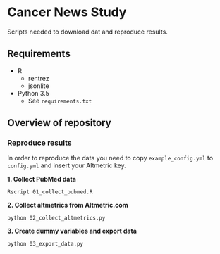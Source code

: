 # Cancer News Study

Scripts needed to download dat and reproduce results.

## Requirements

- R
  - rentrez
  - jsonlite
- Python 3.5
  - See `requirements.txt`

## Overview of repository

### Reproduce results

In order to reproduce the data you need to copy `example_config.yml` to `config.yml` and insert your Altmetric key.

**1. Collect PubMed data**

```Rscript 01_collect_pubmed.R```

**2. Collect altmetrics from Altmetric.com**

```python 02_collect_altmetrics.py```

**3. Create dummy variables and export data**

```python 03_export_data.py```
